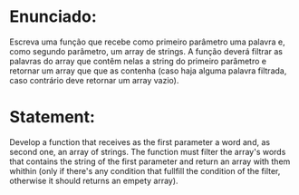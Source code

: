 # Enunciado:

Escreva uma função que recebe como primeiro parâmetro uma palavra e, como segundo parâmetro, um array de strings. A função deverá filtrar as palavras do array
que contêm nelas a string do primeiro parâmetro e retornar um array que que as contenha (caso haja alguma palavra filtrada, caso contrário deve retornar um array
vazio).

# Statement:

Develop a function that receives as the first parameter a word and, as second one, an array of strings. The function must filter the array's words that contains
the string of the first parameter and return an array with them whithin (only if there's any condition that fullfill the condition of the filter, otherwise 
it should returns an empety array).
